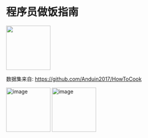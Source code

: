 # 程序员做饭指南

<a href="https://apps.apple.com/cn/app/%E7%A8%8B%E5%BA%8F%E5%91%98%E5%81%9A%E9%A5%AD%E6%8C%87%E5%8D%97/id1615189438?l=en">
<img width="120" src="https://s2.loli.net/2022/11/09/X5FnWqOygbwMG1k.png" />
</a>

数据集来自: https://github.com/Anduin2017/HowToCook

<div>

<img width="120" alt="image" src="https://user-images.githubusercontent.com/45585937/209466078-cb7fd07d-c2a9-4a64-814f-4d9e499b153a.png">
<img width="120" alt="image" src="https://user-images.githubusercontent.com/45585937/209466098-f139912c-a158-4af8-8f31-2594dd5c09ae.png">

</div>
